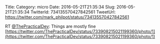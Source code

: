 Title: 
Category: micro
Date: 2016-05-21T21:35:34
Slug: 2016-05-21T21:35:34
TwitterId: 734135570427842561
TweetUrl: https://twitter.com/mark_philpot/status/734135570427842561

RT [@ThePracticalDev](https://twitter.com/ThePracticalDev): Things are mostly fine [https://twitter.com/ThePracticalDev/status/733908215021199360/photo/1](https://twitter.com/ThePracticalDev/status/733908215021199360/photo/1)
